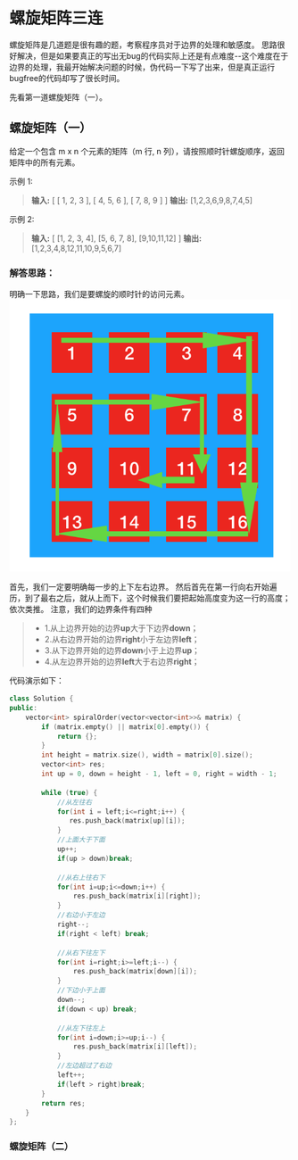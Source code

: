 # 螺旋矩阵三连
螺旋矩阵是几道题是很有趣的题，考察程序员对于边界的处理和敏感度。
思路很好解决，但是如果要真正的写出无bug的代码实际上还是有点难度--这个难度在于边界的处理，我最开始解决问题的时候，伪代码一下写了出来，但是真正运行bugfree的代码却写了很长时间。

先看第一道螺旋矩阵（一）。

## 螺旋矩阵（一）
给定一个包含 m x n 个元素的矩阵（m 行, n 列），请按照顺时针螺旋顺序，返回矩阵中的所有元素。

示例 1:

> **输入:**
[
 [ 1, 2, 3 ],
 [ 4, 5, 6 ],
 [ 7, 8, 9 ]
]
**输出:** [1,2,3,6,9,8,7,4,5]

示例 2:

> **输入:**
[
  [1, 2, 3, 4],
  [5, 6, 7, 8],
  [9,10,11,12]
]
**输出:** [1,2,3,4,8,12,11,10,9,5,6,7]

### 解答思路：
明确一下思路，我们是要螺旋的顺时针的访问元素。
![](https://github.com/BiBoyang/Algorithm_Rex/blob/master/Image/luoxuan_01.png?raw=true)

首先，我们一定要明确每一步的上下左右边界。
然后首先在第一行向右开始遍历，到了最右之后，就从上而下，这个时候我们要把起始高度变为这一行的高度；依次类推。
注意，我们的边界条件有四种
> * 1.从上边界开始的边界**up**大于下边界**down**；
> * 2.从右边界开始的边界**right**小于左边界**left**；
> * 3.从下边界开始的边界**down**小于上边界**up**；
> * 4.从左边界开始的边界**left**大于右边界**right**；

代码演示如下：
```C++
class Solution {
public:
    vector<int> spiralOrder(vector<vector<int>>& matrix) {
        if (matrix.empty() || matrix[0].empty()) {
            return {};
        }
        int height = matrix.size(), width = matrix[0].size();
        vector<int> res;
        int up = 0, down = height - 1, left = 0, right = width - 1;
        
        while (true) {
            //从左往右
            for(int i = left;i<=right;i++) {
               res.push_back(matrix[up][i]);
            }
            //上面大于下面
            up++;
            if(up > down)break;
            
            //从右上往右下
            for(int i=up;i<=down;i++) {
                res.push_back(matrix[i][right]);
            }
            //右边小于左边
            right--;
            if(right < left) break;
            
            //从右下往左下
            for(int i=right;i>=left;i--) {
                res.push_back(matrix[down][i]);
            }
            //下边小于上面
            down--;
            if(down < up) break;
            
            //从左下往左上
            for(int i=down;i>=up;i--) {
                res.push_back(matrix[i][left]);
            }
            //左边超过了右边
            left++;
            if(left > right)break;
        }
        return res;
    }
};
```

### 螺旋矩阵（二）

